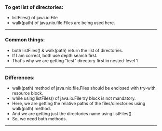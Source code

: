 ### To get list of directories: 
  - listFiles() of java.io.File
  - walk(path) of java.nio.file.Files
are being used here.
---
### Common things:
- both listFiles() & walk(path) return the list of directories.
- If I am correct, both use depth search first.
- That's why we are getting "test" directory first in nested-level 1 
---
### Differences:
- walk(path) method of java.nio.file.Files should be enclosed with try-with resource block.
- while using listFiles() of java.io.File try block is not mandatory.
- Here, we are getting the relative paths of the files/directories using walk(path) method.
- And we are getting just the directories name using listFiles().
- So, we need both methods.
---


